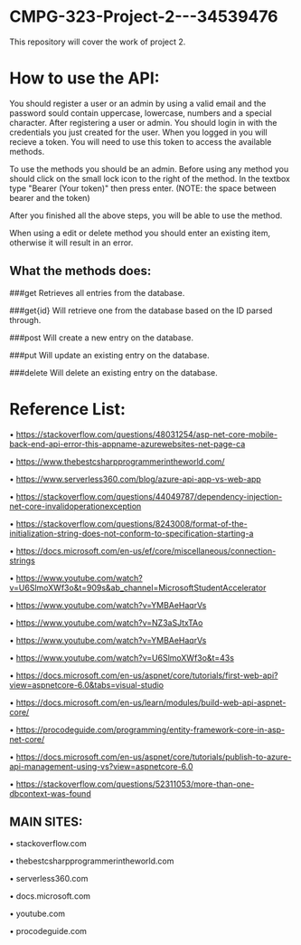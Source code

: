 # CMPG-323-Project-2---34539476
This repository will cover the work of project 2.


# How to use the API:

You should register a user or an admin by using a valid email and the password sould contain uppercase, lowercase, numbers and a special character.
After registering a user or admin. You should login in with the credentials you just created for the user. When you logged in you will recieve a token. You will need to use this token to access the available methods.

To use the methods you should be an admin. Before using any method you should click on the small lock icon to the right of the method. In the textbox type "Bearer (Your token)" then press enter. (NOTE: the space between bearer and the token)

After you finished all the above steps, you will be able to use the method.

When using a edit or delete method you should enter an existing item, otherwise it will result in an error.

## What the methods does:

###get 
Retrieves all entries from the database.

###get{id}
Will retrieve one from the database based on the ID parsed through.

###post
Will create a new entry on the database.

###put
Will update an existing entry on the database.

###delete
Will delete an existing entry on the database.

# Reference List:
• https://stackoverflow.com/questions/48031254/asp-net-core-mobile-back-end-api-error-this-appname-azurewebsites-net-page-ca

• https://www.thebestcsharpprogrammerintheworld.com/

• https://www.serverless360.com/blog/azure-api-app-vs-web-app

• https://stackoverflow.com/questions/44049787/dependency-injection-net-core-invalidoperationexception

• https://stackoverflow.com/questions/8243008/format-of-the-initialization-string-does-not-conform-to-specification-starting-a

• https://docs.microsoft.com/en-us/ef/core/miscellaneous/connection-strings

• https://www.youtube.com/watch?v=U6SlmoXWf3o&t=909s&ab_channel=MicrosoftStudentAccelerator

• https://www.youtube.com/watch?v=YMBAeHaqrVs

• https://www.youtube.com/watch?v=NZ3aSJtxTAo

• https://www.youtube.com/watch?v=YMBAeHaqrVs

• https://www.youtube.com/watch?v=U6SlmoXWf3o&t=43s

• https://docs.microsoft.com/en-us/aspnet/core/tutorials/first-web-api?view=aspnetcore-6.0&tabs=visual-studio

• https://docs.microsoft.com/en-us/learn/modules/build-web-api-aspnet-core/

• https://procodeguide.com/programming/entity-framework-core-in-asp-net-core/

• https://docs.microsoft.com/en-us/aspnet/core/tutorials/publish-to-azure-api-management-using-vs?view=aspnetcore-6.0

• https://stackoverflow.com/questions/52311053/more-than-one-dbcontext-was-found


## MAIN SITES:
• stackoverflow.com

• thebestcsharpprogrammerintheworld.com

• serverless360.com

• docs.microsoft.com

• youtube.com

• procodeguide.com

